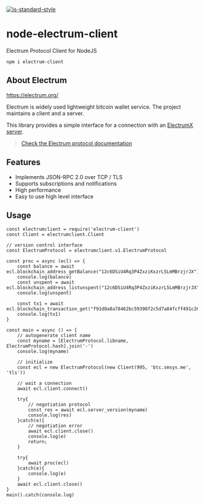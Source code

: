 [![js-standard-style](https://cdn.rawgit.com/feross/standard/master/badge.svg)](https://github.com/feross/standard)

# node-electrum-client

Electrum Protocol Client for NodeJS

```
npm i electrum-client
```

## About Electrum

https://electrum.org/

Electrum is widely used lightweight bitcoin wallet service. The project maintains a client and a server.

This library provides a simple interface for a connection with an [ElectrumX server](https://github.com/kyuupichan/electrumx/).

> [Check the Electrum protocol documentation](https://electrumx.readthedocs.io/en/latest/protocol.html)

## Features

* Implements JSON-RPC 2.0 over TCP / TLS
* Supports subscriptions and notifications
* High performance
* Easy to use high level interface

## Usage

```
const electrumclient = require('electrum-client')
const Client = electrumclient.Client

// version control interface
const ElectrumProtocol = electrumclient.v1.ElectrumProtocol

const proc = async (ecl) => {
    const balance = await ecl.blockchain_address_getBalance("12c6DSiU4Rq3P4ZxziKxzrL5LmMBrzjrJX")
    console.log(balance)
    const unspent = await ecl.blockchain_address_listunspent("12c6DSiU4Rq3P4ZxziKxzrL5LmMBrzjrJX")
    console.log(unspent)

    const tx1 = await ecl.blockchain_transaction_get("f91d0a8a78462bc59398f2c5d7a84fcff491c26ba54c4833478b202796c8aafd")
    console.log(tx1)
}

const main = async () => {
    // autogenerate client name
    const myname = [ElectrumProtocol.libname, ElectrumProtocol.hash].join('-')
    console.log(myname)

    // initialize
    const ecl = new ElectrumProtocol(new Client(995, 'btc.smsys.me', 'tls'))

    // wait a connection
    await ecl.client.connect()

    try{
        // negotiation protocol
        const res = await ecl.server_version(myname)
        console.log(res)
    }catch(e){
        // negotiation error
        await ecl.client.close()
        console.log(e)
        return;
    }

    try{
        await proc(ecl)
    }catch(e){
        console.log(e)
    }
    await ecl.client.close()
}
main().catch(console.log)
```